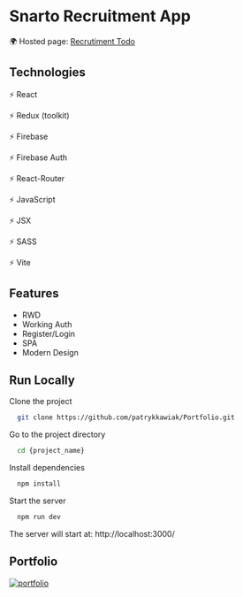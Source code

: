 # Snarto Recruitment App

🌍 Hosted page: [Recrutiment Todo](https://recruitment-snarto.vercel.app)

## Technologies

⚡️ React

⚡️ Redux (toolkit)

⚡️ Firebase

⚡️ Firebase Auth

⚡️ React-Router

⚡️ JavaScript

⚡️ JSX

⚡️ SASS

⚡️ Vite

## Features

- RWD
- Working Auth
- Register/Login
- SPA
- Modern Design

## Run Locally

Clone the project

```bash
  git clone https://github.com/patrykkawiak/Portfolio.git
```

Go to the project directory

```bash
  cd {project_name}
```

Install dependencies

```bash
  npm install
```

Start the server

```bash
  npm run dev
```

The server will start at: http://localhost:3000/

## Portfolio

[![portfolio](https://img.shields.io/badge/my_portfolio-000?style=for-the-badge&logo=ko-fi&logoColor=white)](https://portfolio-patrykkawiak.vercel.app/)
